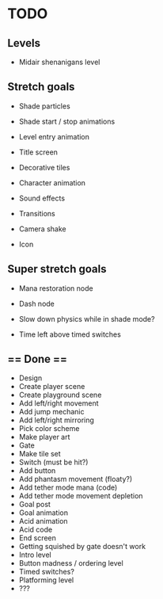 # TODO

## Levels

- Midair shenanigans level

## Stretch goals

- Shade particles
- Shade start / stop animations
- Level entry animation
- Title screen

- Decorative tiles
- Character animation
- Sound effects
- Transitions
- Camera shake
- Icon

## Super stretch goals

- Mana restoration node
- Dash node

- Slow down physics while in shade mode?
- Time left above timed switches

## == Done ==

- Design
- Create player scene
- Create playground scene
- Add left/right movement
- Add jump mechanic
- Add left/right mirroring
- Pick color scheme
- Make player art
- Gate
- Make tile set
- Switch (must be hit?)
- Add button
- Add phantasm movement (floaty?)
- Add tether mode mana (code)
- Add tether mode movement depletion
- Goal post
- Goal animation
- Acid animation
- Acid code
- End screen
- Getting squished by gate doesn't work
- Intro level
- Button madness / ordering level
- Timed switches?
- Platforming level
- ???
